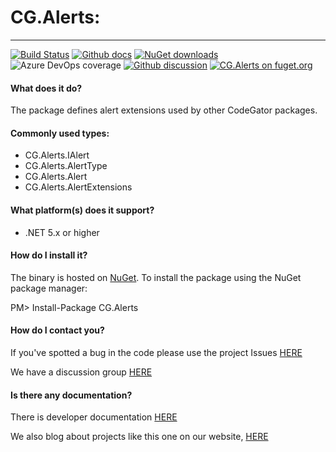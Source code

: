 # CG.Alerts: 
---
[![Build Status](https://dev.azure.com/codegator/CG.Alerts/_apis/build/status/CodeGator.CG.Alerts?branchName=main)](https://dev.azure.com/codegator/CG.Alerts/_build/latest?definitionId=25&branchName=main)
[![Github docs](https://img.shields.io/static/v1?label=Documentation&message=online&color=blue)](https://codegator.github.io/CG.Alerts/index.html)
[![NuGet downloads](https://img.shields.io/nuget/dt/CG.Alerts.svg?style=flat)](https://nuget.org/packages/CG.Alerts)
![Azure DevOps coverage](https://img.shields.io/azure-devops/coverage/codegator/CG.Alerts/25)
[![Github discussion](https://img.shields.io/badge/Discussion-online-blue)](https://github.com/CodeGator/CG.Alerts/discussions)
[![CG.Alerts on fuget.org](https://www.fuget.org/packages/CG.Alerts/badge.svg)](https://www.fuget.org/packages/CG.Alerts)

#### What does it do?
The package defines alert extensions used by other CodeGator packages. 

#### Commonly used types:
* CG.Alerts.IAlert
* CG.Alerts.AlertType
* CG.Alerts.Alert
* CG.Alerts.AlertExtensions

#### What platform(s) does it support?
* .NET 5.x or higher

#### How do I install it?
The binary is hosted on [NuGet](https://www.nuget.org/packages/CG.Alerts/). To install the package using the NuGet package manager:

PM> Install-Package CG.Alerts

#### How do I contact you?
If you've spotted a bug in the code please use the project Issues [HERE](https://github.com/CodeGator/CG.Alerts/issues)

We have a discussion group [HERE](https://github.com/CodeGator/CG.Alerts/discussions)

#### Is there any documentation?
There is developer documentation [HERE](https://codegator.github.io/CG.Alerts/)

We also blog about projects like this one on our website, [HERE](http://www.codegator.com)

